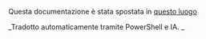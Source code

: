 ﻿Questa documentazione è stata spostata in [questo luogo](huggingface/)

<!--
	Mantenendo questo file per compatibilità con i link esterni.
-->


<!--PowershaiAiDocBlockStart-->
_Tradotto automaticamente tramite PowerShell e IA. 
_
<!--PowershaiAiDocBlockEnd-->
